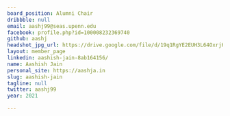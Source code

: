 ```yaml
---
board_position: Alumni Chair
dribbble: null
email: aashj99@seas.upenn.edu
facebook: profile.php?id=100008232369740
github: aashj
headshot_jpg_url: https://drive.google.com/file/d/19q1RgYE2EUH3L64OxrjH_9o0cG40nUUv/view?usp=sharing
layout: member_page
linkedin: aashish-jain-8ab164156/
name: Aashish Jain
personal_site: https://aashja.in
slug: aashish-jain
tagline: null
twitter: aashj99
year: 2021

---
```

